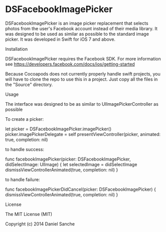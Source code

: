 DSFacebookImagePicker
=====================

DSFacebookImagePicker is an image picker replacement that selects photos from the user's Facebook account instead of their media library. It was designed to be used as similar as possible to the standard image picker. It was developed in Swift for iOS 7 and above.
 

Installation

DSFacebookImagePicker requires the Facebook SDK. For more information see https://developers.facebook.com/docs/ios/getting-started

Because Cocoapods does not currently properly handle swift projects, you will have to clone the repo to use this in a project. Just copy all the files in the "Source" directory.



Usage

The interface was designed to be as similar to UIImagePickerController as possible

To create a picker:

let picker = DSFacebookImagePicker.imagePicker()
picker.imagePickerDelegate = self
presentViewController(picker, animated: true, completion: nil)

to handle success:

func facebookImagePicker(picker: DSFacebookImagePicker, didSelectImage: UIImage) {
    let selectedImage = didSelectImage
    dismissViewControllerAnimated(true, completion: nil)
}

to handle failure:

func facebookImagePickerDidCancel(picker: DSFacebookImagePicker) {
    dismissViewControllerAnimated(true, completion: nil)
}


License

The MIT License (MIT)

Copyright (c) 2014 Daniel Sanche

